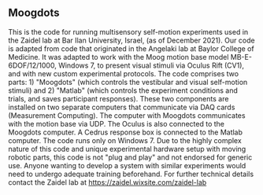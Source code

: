 ## Moogdots

This is the code for running multisensory self-motion experiments used in the Zaidel lab at Bar Ilan University, Israel, (as of December 2021).
Our code is adapted from code that originated in the Angelaki lab at Baylor College of Medicine.
It was adapted to work with the Moog motion base model MB-E-6DOF/12/1000, Windows 7, to present visual stimuli via Oculus Rift (CV1), and with new custom experimental protocols.
The code comprises two parts: 1) "Moogdots" (which controls the vestibular and visual self-motion stimuli) and 2) "Matlab" (which controls the experiment conditions and trials, and saves participant responses).
These two components are installed on two separate computers that communicate via DAQ cards (Measurement Computing).
The computer with Moogdots communicates with the motion base via UDP. The Oculus is also connected to the Moogdots computer.
A Cedrus response box is connected to the Matlab computer.
The code runs only on Windows 7.
Due to the highly complex nature of this code and unique experimental hardware setup with moving robotic parts, this code is not "plug and play" and not endorsed for generic use. Anyone wanting to develop a system with similar experiments would need to undergo adequate training beforehand. 
For further technical details contact the Zaidel lab at https://zaidel.wixsite.com/zaidel-lab
